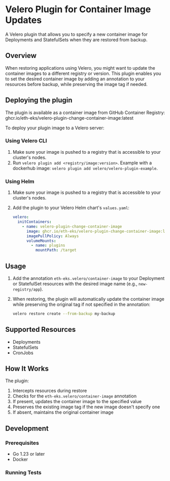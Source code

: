 # Velero Plugin for Container Image Updates

A Velero plugin that allows you to specify a new container image for Deployments and StatefulSets when they are restored from backup.

## Overview

When restoring applications using Velero, you might want to update the container images to a different registry or version. This plugin enables you to set the desired container image by adding an annotation to your resources before backup, while preserving the image tag if needed.

## Deploying the plugin

The plugin is available as a container image from GitHub Container Registry:
ghcr.io/eth-eks/velero-plugin-change-container-image:latest

To deploy your plugin image to a Velero server:

### Using Velero CLI
1. Make sure your image is pushed to a registry that is accessible to your cluster's nodes.
2. Run `velero plugin add <registry/image:version>`. Example with a dockerhub image: `velero plugin add velero/velero-plugin-example`.

### Using Helm
1. Make sure your image is pushed to a registry that is accessible to your cluster's nodes.
2. Add the plugin to your Velero Helm chart's `values.yaml`:

    ```yaml
    velero:
      initContainers:
        - name: velero-plugin-change-container-image
          image: ghcr.io/eth-eks/velero-plugin-change-container-image:latest
          imagePullPolicy: Always
          volumeMounts:
            - name: plugins
              mountPath: /target
    ```

## Usage

1. Add the annotation `eth-eks.velero/container-image` to your Deployment or StatefulSet resources with the desired image name (e.g., `new-registry/app`).
2. When restoring, the plugin will automatically update the container image while preserving the original tag if not specified in the annotation:

    ```bash
    velero restore create --from-backup my-backup
    ```

## Supported Resources

- Deployments
- StatefulSets
- CronJobs

## How It Works

The plugin:
1. Intercepts resources during restore
2. Checks for the `eth-eks.velero/container-image` annotation
3. If present, updates the container image to the specified value
4. Preserves the existing image tag if the new image doesn't specify one
5. If absent, maintains the original container image

## Development

### Prerequisites

- Go 1.23 or later
- Docker

### Running Tests

```